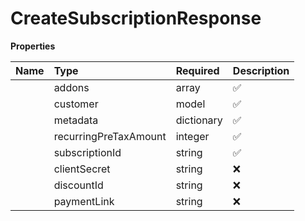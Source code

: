 # CreateSubscriptionResponse



**Properties**

| Name | Type | Required | Description |
| :-------- | :----------| :----------| :----------|
    | addons | array | ✅ | Addons associated with this subscription |
    | customer | model | ✅ |  |
    | metadata | dictionary | ✅ |  |
    | recurringPreTaxAmount | integer | ✅ | Tax will be added to the amount and charged to the customer on each billing cycle |
    | subscriptionId | string | ✅ | Unique identifier for the subscription |
    | clientSecret | string | ❌ | Client secret used to load Dodo checkout SDK NOTE : Dodo checkout SDK will be coming soon |
    | discountId | string | ❌ | The discount id if discount is applied |
    | paymentLink | string | ❌ | URL to checkout page |




<!-- This file was generated by liblab | https://liblab.com/ -->